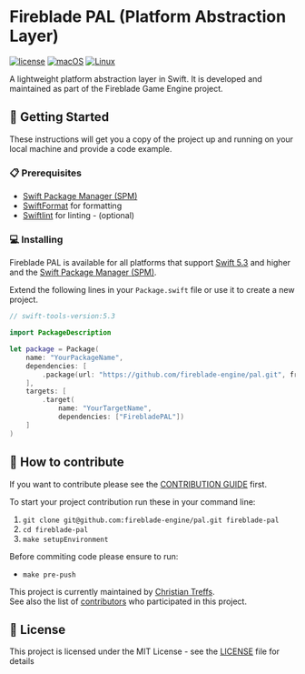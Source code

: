 # Fireblade PAL (Platform Abstraction Layer)

[![license](https://img.shields.io/badge/license-MIT-brightgreen.svg)](LICENSE)
[![macOS](https://github.com/fireblade-engine/pal/actions/workflows/ci-macos.yml/badge.svg)](https://github.com/fireblade-engine/pal/actions/workflows/ci-macos.yml)
[![Linux](https://github.com/fireblade-engine/pal/actions/workflows/ci-linux.yml/badge.svg)](https://github.com/fireblade-engine/pal/actions/workflows/ci-linux.yml)

A lightweight platform abstraction layer in Swift. It is developed and maintained as part of the Fireblade Game Engine project.

## 🚀 Getting Started

These instructions will get you a copy of the project up and running on your local machine and provide a code example.

### 📋 Prerequisites

* [Swift Package Manager (SPM)](https://github.com/apple/swift-package-manager)
* [SwiftFormat](https://github.com/nicklockwood/SwiftFormat) for formatting
* [Swiftlint](https://github.com/realm/SwiftLint) for linting - (optional)

### 💻 Installing

Fireblade PAL is available for all platforms that support [Swift 5.3](https://swift.org/) and higher and the [Swift Package Manager (SPM)](https://github.com/apple/swift-package-manager).

Extend the following lines in your `Package.swift` file or use it to create a new project.

```swift
// swift-tools-version:5.3

import PackageDescription

let package = Package(
    name: "YourPackageName",
    dependencies: [
        .package(url: "https://github.com/fireblade-engine/pal.git", from: "0.1.0")
    ],
    targets: [
        .target(
            name: "YourTargetName",
            dependencies: ["FirebladePAL"])
    ]
)

```


## 💁 How to contribute

If you want to contribute please see the [CONTRIBUTION GUIDE](CONTRIBUTING.md) first. 

To start your project contribution run these in your command line:

1. `git clone git@github.com:fireblade-engine/pal.git fireblade-pal`
2. `cd fireblade-pal`
3. `make setupEnvironment`

Before commiting code please ensure to run:

- `make pre-push`

This project is currently maintained by [Christian Treffs](https://github.com/ctreffs).   
See also the list of [contributors](https://github.com/fireblade-engine/pal/contributors) who participated in this project.

## 🔏 License

This project is licensed under the MIT License - see the [LICENSE](LICENSE) file for details
